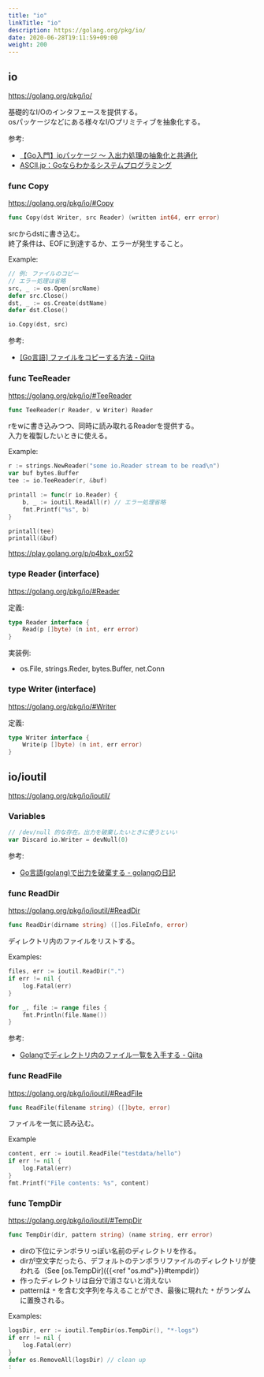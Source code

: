 ```yaml
---
title: "io"
linkTitle: "io"
description: https://golang.org/pkg/io/
date: 2020-06-28T19:11:59+09:00
weight: 200
---
```


## io

https://golang.org/pkg/io/

基礎的なI/Oのインタフェースを提供する。  
osパッケージなどにある様々なI/Oプリミティブを抽象化する。

参考:

- [【Go入門】ioパッケージ ～ 入出力処理の抽象化と共通化](https://leben.mobi/go/io-reader-writer/go-programming/)
- [ASCII.jp：Goならわかるシステムプログラミング](https://ascii.jp/serialarticles/1235262/)

### func Copy

https://golang.org/pkg/io/#Copy

```go
func Copy(dst Writer, src Reader) (written int64, err error)
```

srcからdstに書き込む。  
終了条件は、EOFに到達するか、エラーが発生すること。

Example:

```go
// 例: ファイルのコピー
// エラー処理は省略
src, _ := os.Open(srcName)
defer src.Close()
dst, _ := os.Create(dstName)
defer dst.Close()

io.Copy(dst, src)
```

参考:

- [\[Go言語\] ファイルをコピーする方法 - Qiita](https://qiita.com/cotrpepe/items/93e4a072c249a933e795)

### func TeeReader

https://golang.org/pkg/io/#TeeReader

```go
func TeeReader(r Reader, w Writer) Reader
```

rをwに書き込みつつ、同時に読み取れるReaderを提供する。  
入力を複製したいときに使える。

Example:

```go
r := strings.NewReader("some io.Reader stream to be read\n")
var buf bytes.Buffer
tee := io.TeeReader(r, &buf)

printall := func(r io.Reader) {
    b, _ := ioutil.ReadAll(r) // エラー処理省略
    fmt.Printf("%s", b)
}

printall(tee)
printall(&buf)
```

https://play.golang.org/p/p4bxk_oxr52

### type Reader (interface)

https://golang.org/pkg/io/#Reader

定義:

```go
type Reader interface {
    Read(p []byte) (n int, err error)
}
```

実装例:

- os.File, strings.Reder, bytes.Buffer, net.Conn

### type Writer (interface)

https://golang.org/pkg/io/#Writer

定義:

```go
type Writer interface {
    Write(p []byte) (n int, err error)
}
```

## io/ioutil

https://golang.org/pkg/io/ioutil/

### Variables

```go
// /dev/null 的な存在。出力を破棄したいときに使うといい
var Discard io.Writer = devNull(0)
```

参考:

- [Go言語(golang)で出力を破棄する - golangの日記](https://golang.hateblo.jp/entry/2018/10/24/181434)

### func ReadDir

https://golang.org/pkg/io/ioutil/#ReadDir

```go
func ReadDir(dirname string) ([]os.FileInfo, error)
```

ディレクトリ内のファイルをリストする。

Examples:

```go
files, err := ioutil.ReadDir(".")
if err != nil {
    log.Fatal(err)
}

for _, file := range files {
    fmt.Println(file.Name())
}
```

参考:

- [Golangでディレクトリ内のファイル一覧を入手する - Qiita](https://qiita.com/tanksuzuki/items/7866768c36e13f09eedb)

### func ReadFile

https://golang.org/pkg/io/ioutil/#ReadFile

```go
func ReadFile(filename string) ([]byte, error)
```

ファイルを一気に読み込む。

Example

```go
content, err := ioutil.ReadFile("testdata/hello")
if err != nil {
    log.Fatal(err)
}
fmt.Printf("File contents: %s", content)
```

### func TempDir

https://golang.org/pkg/io/ioutil/#TempDir

```go
func TempDir(dir, pattern string) (name string, err error)
```

- dirの下位にテンポラリっぽい名前のディレクトリを作る。
- dirが空文字だったら、デフォルトのテンポラリファイルのディレクトリが使われる（See [os.TempDir]({{<ref "os.md">}}#tempdir)）
- 作ったディレクトリは自分で消さないと消えない
- patternは `*` を含む文字列を与えることができ、最後に現れた `*` がランダムに置換される。

Examples:

```go
logsDir, err := ioutil.TempDir(os.TempDir(), "*-logs")
if err != nil {
    log.Fatal(err)
}
defer os.RemoveAll(logsDir) // clean up
:
```
